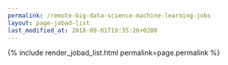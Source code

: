 ```yaml
---
permalink: /remote-big-data-science-machine-learning-jobs
layout: page-jobad-list
last_modified_at: 2018-09-01T19:35:26+0200
---
```

{% include render_jobad_list.html permalink=page.permalink %}
